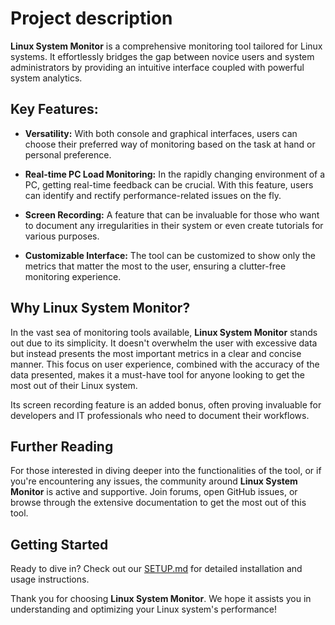 
# Project description


**Linux System Monitor** is a comprehensive monitoring tool tailored for Linux systems. It effortlessly bridges the gap between novice users and system administrators by providing an intuitive interface coupled with powerful system analytics. 

## Key Features:

- **Versatility:** With both console and graphical interfaces, users can choose their preferred way of monitoring based on the task at hand or personal preference.

- **Real-time PC Load Monitoring:** In the rapidly changing environment of a PC, getting real-time feedback can be crucial. With this feature, users can identify and rectify performance-related issues on the fly.

- **Screen Recording:** A feature that can be invaluable for those who want to document any irregularities in their system or even create tutorials for various purposes.

- **Customizable Interface:** The tool can be customized to show only the metrics that matter the most to the user, ensuring a clutter-free monitoring experience.


## Why Linux System Monitor?

In the vast sea of monitoring tools available, **Linux System Monitor** stands out due to its simplicity. It doesn't overwhelm the user with excessive data but instead presents the most important metrics in a clear and concise manner. This focus on user experience, combined with the accuracy of the data presented, makes it a must-have tool for anyone looking to get the most out of their Linux system.

Its screen recording feature is an added bonus, often proving invaluable for developers and IT professionals who need to document their workflows.

## Further Reading

For those interested in diving deeper into the functionalities of the tool, or if you're encountering any issues, the community around **Linux System Monitor** is active and supportive. Join forums, open GitHub issues, or browse through the extensive documentation to get the most out of this tool.

## Getting Started

Ready to dive in? Check out our [SETUP.md](SETUP.md) for detailed installation and usage instructions.

Thank you for choosing **Linux System Monitor**. We hope it assists you in understanding and optimizing your Linux system's performance!
